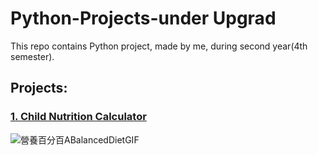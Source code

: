 # Python-Projects-under Upgrad
This repo contains Python project, made by me, during second year(4th semester).

## Projects:
### <a href="https://github.com/singhmansi25/Python-Projects-upgrad-/tree/main/Child%20Nutrition%20Calculator">1. Child Nutrition Calculator </a>
![營養百分百ABalancedDietGIF](https://user-images.githubusercontent.com/76874762/149952606-ca5c93af-1da7-4dbc-a52e-3ae3c7d3c67d.gif)
